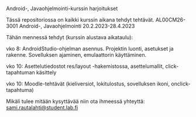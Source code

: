 Android-, Javaohjelmointi-kurssin harjoitukset

Tässä repositoriossa on kaikki kurssin aikana tehdyt tehtävät. AL00CM26-3001 Android-, Javaohjelmointi 20.2.2023-28.4.2023

Tähän mennessä tehdyt (kurssin alustava aikataulu):

vko 8: AndroidStudio-ohjelman asennus. Projektin luonti, asetukset ja rakenne. Sovelluksen ajaminen, emulaattorin käyttäminen.

vko 10: Asettelutiedostot res/layout -hakemistossa, asettelumallit, click-tapahtuman käsittely

vko 10: Moodle-tehtävät (kieliversiot, lokitulostus, sovelluksen ikoni, onclick-tapahtuma)

Mikäli tulee mitään kysyttävää niin ota ihmeessä yhteyttä: sami.rautalahti@student.lab.fi
